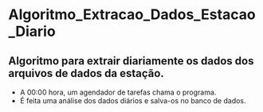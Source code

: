 # Algoritmo_Extracao_Dados_Estacao_Diario
## Algoritmo para extrair diariamente os dados dos arquivos de dados da estação.

- A 00:00 hora, um agendador de tarefas chama o programa.
- É feita uma análise dos dados diários e salva-os no banco de dados.
